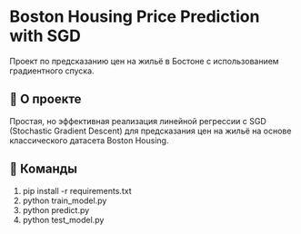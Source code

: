 # Boston Housing Price Prediction with SGD

Проект по предсказанию цен на жильё в Бостоне с использованием градиентного спуска.

## 📌 О проекте

Простая, но эффективная реализация линейной регрессии с SGD (Stochastic Gradient Descent) для предсказания цен на жильё на основе классического датасета Boston Housing.

## 📌 Команды

1) pip install -r requirements.txt
2) python train_model.py
3) python predict.py
4) python test_model.py

